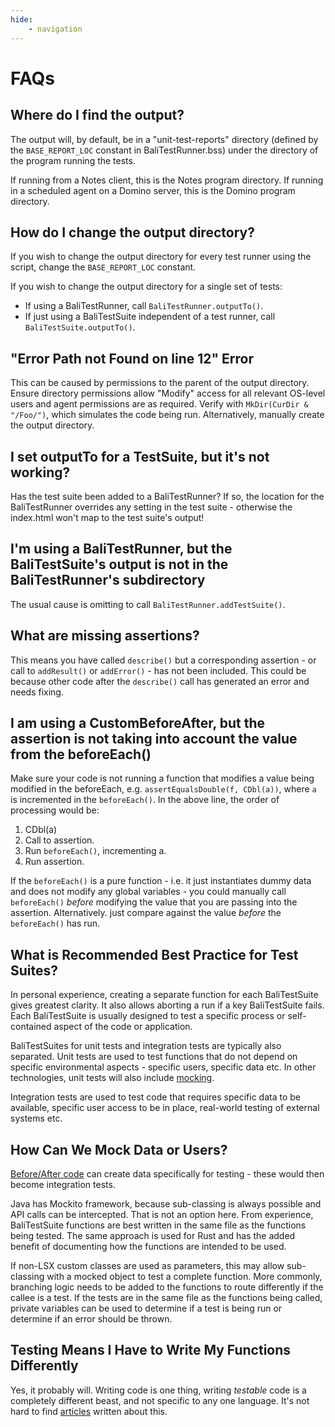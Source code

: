 ```yaml
---
hide:
    - navigation
---
```

# FAQs

## Where do I find the output?

The output will, by default, be in a "unit-test-reports" directory (defined by the `BASE_REPORT_LOC` constant in BaliTestRunner.bss) under the directory of the program running the tests.

If running from a Notes client, this is the Notes program directory. If running in a scheduled agent on a Domino server, this is the Domino program directory.

## How do I change the output directory?

If you wish to change the output directory for every test runner using the script, change the `BASE_REPORT_LOC` constant.

If you wish to change the output directory for a single set of tests:

- If using a BaliTestRunner, call `BaliTestRunner.outputTo()`.
- If just using a BaliTestSuite independent of a test runner, call `BaliTestSuite.outputTo()`.

## "Error Path not Found on line 12" Error

This can be caused by permissions to the parent of the output directory. Ensure directory permissions allow "Modify" access for all relevant OS-level users and agent permissions are as required. Verify with `MkDir(CurDir & "/Foo/")`, which simulates the code being run. Alternatively, manually create the output directory.

## I set outputTo for a TestSuite, but it's not working?

Has the test suite been added to a BaliTestRunner? If so, the location for the BaliTestRunner overrides any setting in the test suite - otherwise the index.html won't map to the test suite's output!

## I'm using a BaliTestRunner, but the BaliTestSuite's output is not in the BaliTestRunner's subdirectory

The usual cause is omitting to call `BaliTestRunner.addTestSuite()`.

## What are missing assertions?

This means you have called `describe()` but a corresponding assertion - or call to `addResult()` or `addError()` - has not been included. This could be because other code after the `describe()` call has generated an error and needs fixing.

## I am using a CustomBeforeAfter, but the assertion is not taking into account the value from the beforeEach()

Make sure your code is not running a function that modifies a value being modified in the beforeEach, e.g. `assertEqualsDouble(f, CDbl(a))`, where `a` is incremented in the `beforeEach()`. In the above line, the order of processing would be:

1. CDbl(a)
2. Call to assertion.
3. Run `beforeEach()`, incrementing a.
4. Run assertion.

If the `beforeEach()` is a pure function - i.e. it just instantiates dummy data and does not modify any global variables - you could manually call `beforeEach()` _before_ modifying the value that you are passing into the assertion. Alternatively. just compare against the value _before_ the `beforeEach()` has run.

## What is Recommended Best Practice for Test Suites?

In personal experience, creating a separate function for each BaliTestSuite gives greatest clarity. It also allows aborting a run if a key BaliTestSuite fails. Each BaliTestSuite is usually designed to test a specific process or self-contained aspect of the code or application.

BaliTestSuites for unit tests and integration tests are typically also separated. Unit tests are used to test functions that do not depend on specific environmental aspects - specific users, specific data etc. In other technologies, unit tests will also include [mocking](#how-can-we-mock-data-or-users).

Integration tests are used to test code that requires specific data to be available, specific user access to be in place, real-world testing of external systems etc.

## How Can We Mock Data or Users?

[Before/After code](Writing-Unit-Tests/2-BeforeAfterTester.md) can create data specifically for testing - these would then become integration tests.

Java has Mockito framework, because sub-classing is always possible and API calls can be intercepted. That is not an option here. From experience, BaliTestSuite functions are best written in the same file as the functions being tested. The same approach is used for Rust and has the added benefit of documenting how the functions are intended to be used.

If non-LSX custom classes are used as parameters, this may allow sub-classing with a mocked object to test a complete function. More commonly, branching logic needs to be added to the functions to route differently if the callee is a test. If the tests are in the same file as the functions being called, private variables can be used to determine if a test is being run or determine if an error should be thrown.

## Testing Means I Have to Write My Functions Differently

Yes, it probably will. Writing code is one thing, writing _testable_ code is a completely different beast, and not specific to any one language. It's not hard to find [articles](https://www.toptal.com/qa/how-to-write-testable-code-and-why-it-matters) written about this.
